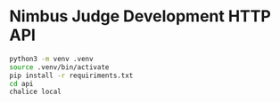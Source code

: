 # Nimbus Judge Development HTTP API

```bash
python3 -m venv .venv
source .venv/bin/activate
pip install -r requiriments.txt
cd api
chalice local
```
